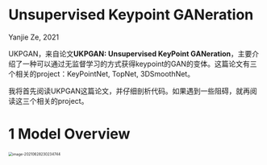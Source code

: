 # Unsupervised Keypoint GANeration

Yanjie Ze, 2021

UKPGAN，来自论文**UKPGAN: Unsupervised KeyPoint GANeration**，主要介绍了一种可以通过无监督学习的方式获得keypoint的GAN的变体。这篇论文有三个相关的project：KeyPointNet, TopNet, 3DSmoothNet。

我将首先阅读UKPGAN这篇论文，并仔细剖析代码。如果遇到一些阻碍，就再阅读这三个相关的project。

# 1 Model Overview

<img src="/Users/yanjieze/Library/Application Support/typora-user-images/image-20210628230234744.png" alt="image-20210628230234744" style="zoom:50%;" />